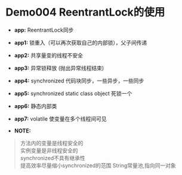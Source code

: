 Demo004 ReentrantLock的使用
========
* **app:** ReentrantLock同步
* **app1:** 锁重入（可以再次获取自己的内部锁），父子间传递
* **app2:** 共享量变的线程不安全
* **app3:** 异常锁释放 (抛出异常线程结束)
* **app4:** synchronized 代码块同步，一些异步，一些同步
* **app5:** synchronized static  class  object  死锁一个
* **app6:** 静态内部类
* **app7:** volatile 使变量在多个线程间可见


* **NOTE:** 
> 方法内的变量是线程安全的  
> 实例变量是非线程安全的  
> synchronized不具有继承性  
> 提高效率尽量缩小synchronized的范围 
> String常量池,指向同一对象

